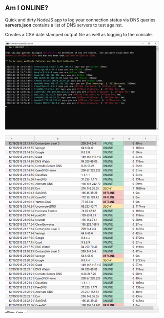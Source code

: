 ## Am I ONLINE?

Quick and dirty NodeJS app to log your connection status via DNS
queries. **servers.json** contains a list of DNS servers to test against.

Creates a CSV date stamped output file as well as logging to the console.

![Console Output](/gfx/console.png)

![CSV Output](/gfx/csv.png)
